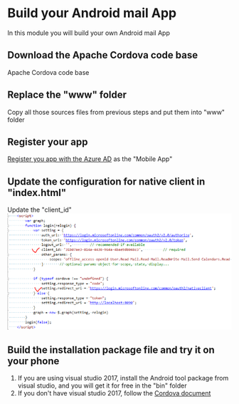 # Build your Android mail App
In this module you will build your own Android mail App

## Download the Apache Cordova code base
Apache Cordova code base

## Replace the "www" folder
Copy all those sources files from previous steps and put them into "www" folder

## Register your app
[Register you app with the Azure AD](https://developer.microsoft.com/en-us/graph/docs/concepts/auth_register_app_v2) as the "Mobile App"


## Update the configuration for native client in "index.html"
Update the "client_id" 
![alt text](imgs/code-config-mobile.png "Code configuration for mobile app")
 
## Build the installation package file and try it on your phone
1. If you are using visual studio 2017, install the Android tool package from visual studio, and you will get it for free in the "bin" folder
2. If you don't have visual studio 2017, follow the [Cordova document](http://cordova.apache.org/docs/en/latest/guide/platforms/android/index.html)



